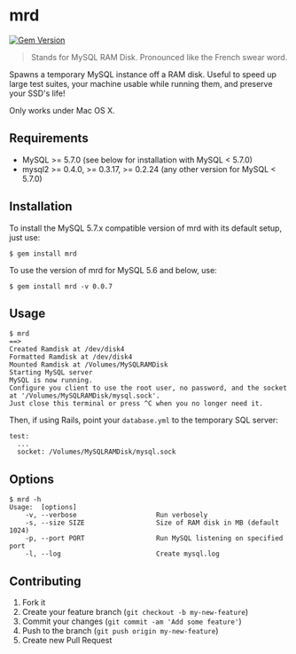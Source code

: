 # mrd

[![Gem Version](https://badge.fury.io/rb/mrd.png)](http://badge.fury.io/rb/mrd)


> Stands for MySQL RAM Disk. Pronounced like the French swear word.

Spawns a temporary MySQL instance off a RAM disk. Useful to speed up large test suites, your machine usable while running them, and preserve your SSD's life!

Only works under Mac OS X.

## Requirements

* MySQL >= 5.7.0 (see below for installation with MySQL < 5.7.0)
* mysql2 >= 0.4.0, >= 0.3.17, >= 0.2.24 (any other version for MySQL < 5.7.0)

## Installation

To install the MySQL 5.7.x compatible version of mrd with its default setup, just use:

    $ gem install mrd
    
To use the version of mrd for MySQL 5.6 and below, use:

    $ gem install mrd -v 0.0.7

## Usage

    $ mrd
    ==>
    Created Ramdisk at /dev/disk4
    Formatted Ramdisk at /dev/disk4
    Mounted Ramdisk at /Volumes/MySQLRAMDisk
    Starting MySQL server
    MySQL is now running.
    Configure you client to use the root user, no password, and the socket at '/Volumes/MySQLRAMDisk/mysql.sock'.
    Just close this terminal or press ^C when you no longer need it.

Then, if using Rails, point your `database.yml` to the temporary SQL server:
  
    test:
      ...
      socket: /Volumes/MySQLRAMDisk/mysql.sock

## Options

    $ mrd -h
    Usage:  [options]
        -v, --verbose                    Run verbosely
        -s, --size SIZE                  Size of RAM disk in MB (default 1024)
        -p, --port PORT                  Run MySQL listening on specified port
        -l, --log                        Create mysql.log

## Contributing

1. Fork it
2. Create your feature branch (`git checkout -b my-new-feature`)
3. Commit your changes (`git commit -am 'Add some feature'`)
4. Push to the branch (`git push origin my-new-feature`)
5. Create new Pull Request

